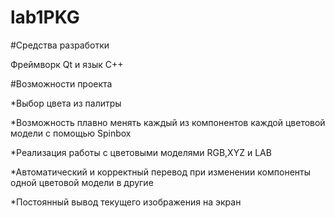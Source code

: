 # lab1PKG

#Средства разработки

Фреймворк Qt и язык C++

#Возможности проекта

*Выбор цвета из палитры

*Возможность плавно менять каждый из компонентов каждой цветовой модели с помощью Spinbox

*Реализация работы с цветовыми моделями RGB,XYZ и LAB

*Автоматический и корректный перевод при изменении компоненты одной цветовой модели в другие

*Постоянный вывод текущего изображения на экран

